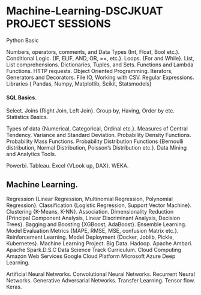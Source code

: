 # Machine-Learning-DSCJKUAT PROJECT SESSIONS
 Python Basic

Numbers, operators, comments, and Data Types (Int, Float, Bool etc.).
Conditional Logic. {IF, ELIF, AND, OR, ==, etc.}.
Loops. {For and While}.
List, List comprehensions.
Dictionaries, Tuples, and Sets.
Functions and Lambda Functions.
HTTP requests.
Object Oriented Programming.
Iterators, Generators and Decorators.
File IO, Working with CSV.
Regular Expressions.
Libraries { Pandas, Numpy, Matplotlib, Scikit, Statsmodels}
#### SQL Basics.
Select.
 Joins {Right Join, Left Join}.
 Group by, Having, Order by etc.
 Statistics Basics.

Types of data {Numerical, Categorical, Ordinal etc.}.
Measures of Central Tendency.
Variance and Standard Deviation.
Probability Density Functions.
Probability Mass Functions.
Probability Distribution Functions {Bernoulli distribution, Normal Distribution, Poisson’s
Distribution etc.}.
Data Mining and Analytics Tools.

Powerbi.
Tableau.
Excel {VLook up, DAX}.
WEKA.
## Machine Learning.

Regression {Linear Regression, Multinomial Regression, Polynomial Regression}.
Classification {Logistic Regression, Support Vector Machine}.
Clustering {K-Means, K-NN}.
Association.
Dimensionality Reduction {Principal Component Analysis, Linear Discriminant Analysis,
Decision Trees}.
Bagging and Boosting {XGBoost, AdaBoost}.
Ensemble Learning.
Model Evaluation Metrics {MAPE, RMSE, MSE, confusion Matrix etc.}.
Reinforcement Learning.
Model Deployment {Docker, Joblib, Pickle, Kubernetes}.
Machine Learning Project.
 Big Data.
 Hadoop.
 Apache Ambari.
 Apache Spark.D.S.C Data Science Track Curriculum.
 Cloud Computing
Amazon Web Services
 Google Cloud Platform
 Microsoft Azure
 Deep Learning.

Artificial Neural Networks.
Convolutional Neural Networks.
Recurrent Neural Networks.
Generative Adversarial Networks.
Transfer Learning.
Tensor flow.
Keras.
